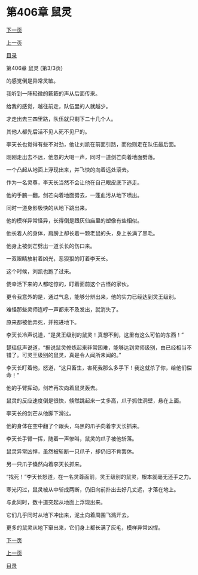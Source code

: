 <h1>第406章   鼠灵</h1>
            <div><p><a href="./1218_%E7%AC%AC407%E7%AB%A0_%E9%9D%92%E9%93%9C%E7%AE%B1%E5%AD%90.md">下一页</a></p><p><a href="./1216_%E7%AC%AC406%E7%AB%A0_%E9%BC%A0%E7%81%B5.md">上一页</a></p><p><a href="../">目录</a></p></div>
            <div><p>第406章   鼠灵 (第3/3页)</p><p>的感觉倒是异常灵敏。</p><p>我听到一阵轻微的簌簌的声从后面传来。</p><p>给我的感觉，越往前走，队伍里的人就越少。</p><p>才走出去三四里路，队伍就只剩下二十几个人。</p><p>其他人都先后活不见人死不见尸的。</p><p>李天长也觉得有些不对劲，他让刘凯在前面引路，而他则走在队伍最后面。</p><p>刚刚走出去不远，他忽的大喝一声，同时一道剑芒向着地面劈落。</p><p>一个凸起从地面上浮现出来，并飞快的向着远处滚去。</p><p>作为一名灵尊，李天长当然不会让他在自己眼皮底下逃走。</p><p>他的手腕一翻，剑芒向着地面劈去，一蓬血污从地下喷出。</p><p>同时一道身影极快的从地下跳出来。</p><p>他的模样异常怪异，长得倒是跟灰仙庙里的塑像有些相似。</p><p>他长着人的身体，肩膀上却长着一颗老鼠的头，身上长满了黑毛。</p><p>他身上被剑芒劈出一道长长的伤口来。</p><p>一双眼睛放射着凶光，恶狠狠的盯着李天长。</p><p>这个时候，刘凯也跑了过来。</p><p>侥幸活下来的人都吃惊的，盯着面前这个古怪的家伙。</p><p>更令我意外的是，通过气息，能够分辨出来，他的实力已经达到灵王级别。</p><p>难怪那些灵师连哼一声都来不及发出，就消失了。</p><p>原来都被他弄死，并拖进地下。</p><p>李天长冷声说道，“是灵王级别的鼠灵！真想不到，这里有这么可怕的东西！”</p><p>楚瑶低声说道，“据说鼠灵修炼起来非常困难，能够达到灵师级别，由已经相当不错了。可灵王级别的鼠灵，真是令人闻所未闻的。”</p><p>李天长盯着他，怒道，“这只畜生，害死我那么多手下！我这就杀了你，给他们偿命！”</p><p>他的手臂挥动，剑芒再次向着鼠灵轰去。</p><p>鼠灵的反应速度倒是很快，倏然跳起来一丈多高，爪子抓住洞壁，悬在上面。</p><p>李天长的剑芒从他脚下滑过。</p><p>他的身体在空中翻了个跟头，乌黑的爪子向着李天长抓来。</p><p>李天长手臂一挥，随着一声惨叫，鼠灵的爪子被他斩落。</p><p>鼠灵异常凶悍，虽然被斩断一只爪子，却仍旧不肯罢休。</p><p>另一只爪子倏然向着李天长抓来。</p><p>“找死！”李天长怒道，在一名灵尊面前，灵王级别的鼠灵，根本就毫无还手之力。</p><p>寒光闪过，鼠灵被从中斩成两断，仍旧向前扑出去好几丈远，才落在地上。</p><p>与此同时，数十道突起从地面上浮现出来。</p><p>它们几乎同时从地下冲出来，泥土向着周围飞溅开去。</p><p>更多的鼠灵从地下窜出来，它们身上都长满了灰毛，模样异常凶悍。</p></div>
            <div><p><a href="./1218_%E7%AC%AC407%E7%AB%A0_%E9%9D%92%E9%93%9C%E7%AE%B1%E5%AD%90.md">下一页</a></p><p><a href="./1216_%E7%AC%AC406%E7%AB%A0_%E9%BC%A0%E7%81%B5.md">上一页</a></p><p><a href="../">目录</a></p></div>